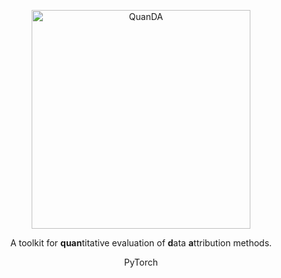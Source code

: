 <p align="center">
 <img width="350" alt="QuanDA" src="https://github.com/dilyabareeva/data_attribution_evaluation/assets/44092813/89bd1774-55b5-4a92-9d0e-d3734ee1cc6a">
</p>
<!--<h1 align="center"><b>QuanDA</b></h1>-->
<p align="center">A toolkit for <b>quan</b>titative evaluation of <b>d</b>ata <b>a</b>ttribution methods.</p>
<p align="center">
  PyTorch

